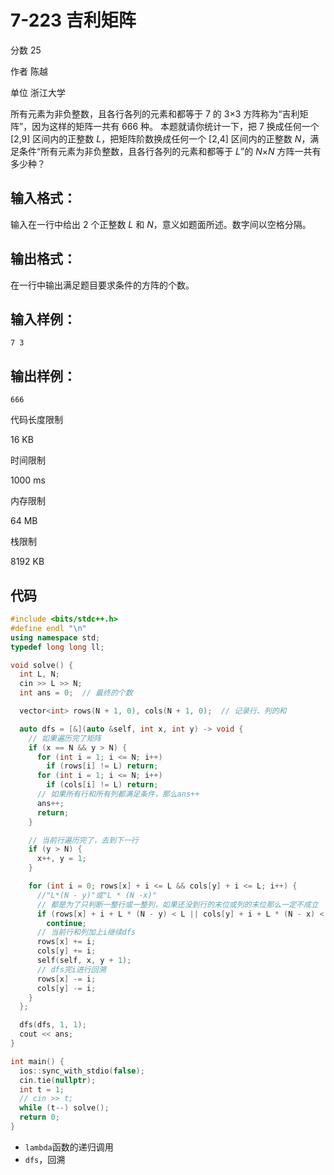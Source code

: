 # **7-223 吉利矩阵**

分数 25

作者 陈越

单位 浙江大学

所有元素为非负整数，且各行各列的元素和都等于 7 的 3×3 方阵称为“吉利矩阵”，因为这样的矩阵一共有 666 种。
本题就请你统计一下，把 7 换成任何一个 [2,9] 区间内的正整数 *L*，把矩阵阶数换成任何一个 [2,4] 区间内的正整数 *N*，满足条件“所有元素为非负整数，且各行各列的元素和都等于 *L*”的 *N*×*N* 方阵一共有多少种？

## 输入格式：

输入在一行中给出 2 个正整数 *L* 和 *N*，意义如题面所述。数字间以空格分隔。

## 输出格式：

在一行中输出满足题目要求条件的方阵的个数。

## 输入样例：

```in
7 3
```

## 输出样例：

```out
666
```

代码长度限制

16 KB

时间限制

1000 ms

内存限制

64 MB

栈限制

8192 KB

## 代码

```cpp
#include <bits/stdc++.h>
#define endl "\n"
using namespace std;
typedef long long ll;

void solve() {
  int L, N;
  cin >> L >> N;
  int ans = 0;  // 最终的个数

  vector<int> rows(N + 1, 0), cols(N + 1, 0);  // 记录行、列的和

  auto dfs = [&](auto &self, int x, int y) -> void {
    // 如果遍历完了矩阵
    if (x == N && y > N) {
      for (int i = 1; i <= N; i++)
        if (rows[i] != L) return;
      for (int i = 1; i <= N; i++)
        if (cols[i] != L) return;
      // 如果所有行和所有列都满足条件，那么ans++
      ans++;
      return;
    }

    // 当前行遍历完了，去到下一行
    if (y > N) {
      x++, y = 1;
    }

    for (int i = 0; rows[x] + i <= L && cols[y] + i <= L; i++) {
      //"L*(N - y)"或"L * (N -x)"
      // 都是为了只判断一整行或一整列，如果还没到行的末位或列的末位那么一定不成立
      if (rows[x] + i + L * (N - y) < L || cols[y] + i + L * (N - x) < L)
        continue;
      // 当前行和列加上i继续dfs
      rows[x] += i;
      cols[y] += i;
      self(self, x, y + 1);
      // dfs完i进行回溯
      rows[x] -= i;
      cols[y] -= i;
    }
  };

  dfs(dfs, 1, 1);
  cout << ans;
}

int main() {
  ios::sync_with_stdio(false);
  cin.tie(nullptr);
  int t = 1;
  // cin >> t;
  while (t--) solve();
  return 0;
}
```

- `lambda`函数的递归调用
- `dfs`，回溯